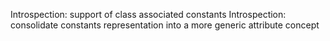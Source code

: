 Introspection: support of class associated constants
Introspection: consolidate constants representation into a more generic attribute concept